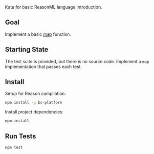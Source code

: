 Kata for basic ReasonML language introduction.

## Goal

Implement a basic [map](https://en.wikipedia.org/wiki/Map_(higher-order_function)) function.

## Starting State

The test suite is provided, but there is no source code.  Implement a `map` implementation that passes each test.

## Install

Setup for Reason compilation:

```bash
npm install -g bs-platform
```

Install project dependencies:

```bash
npm install
```

## Run Tests

```
npm test
```
